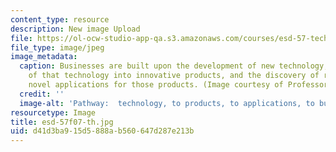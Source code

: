```yaml
---
content_type: resource
description: New image Upload
file: https://ol-ocw-studio-app-qa.s3.amazonaws.com/courses/esd-57-technology-based-business-transformation-fall-2007/d41d3ba915d5888ab560647d287e213b_esd-57f07-th.jpg
file_type: image/jpeg
image_metadata:
  caption: Businesses are built upon the development of new technology, the translation
    of that technology into innovative products, and the discovery of relevant and
    novel applications for those products. (Image courtesy of Professor Wladawsky-Berger.)
  credit: ''
  image-alt: 'Pathway:  technology, to products, to applications, to business.'
resourcetype: Image
title: esd-57f07-th.jpg
uid: d41d3ba9-15d5-888a-b560-647d287e213b
---
```

